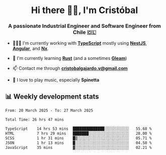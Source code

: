 <h1 align="center">Hi there ✌🏻, I'm Cristóbal</h1>
<h3 align="center">A passionate Industrial Engineer and Software Engineer from Chile 🇨🇱</h3>

- 🧑🏻‍💻 I’m currently working with **[TypeScript](https://www.typescriptlang.org)** mostly using **[NestJS](https://nestjs.com)**, **[Angular](https://angular.io)**, and **[Nx](https://nx.dev)**.

- 🌱 I'm currently learning **[Rust](https://www.rust-lang.org)** (and a sometimes **[Gleam](https://gleam.run/)**)

- 📫 Contact me through **cristobalgajardo.v@gmail.com**

- 🎸 I love to play music, especially **Spinetta**

## 📊 Weekly development stats

<!--START_SECTION:waka-->

```txt
From: 20 March 2025 - To: 27 March 2025

Total Time: 26 hrs 47 mins

TypeScript    14 hrs 53 mins  ██████████████░░░░░░░░░░░   55.68 %
HTML          7 hrs 29 mins   ███████░░░░░░░░░░░░░░░░░░   28.00 %
SCSS          1 hr 31 mins    █▒░░░░░░░░░░░░░░░░░░░░░░░   05.71 %
JSON          1 hr 13 mins    █░░░░░░░░░░░░░░░░░░░░░░░░   04.58 %
JavaScript    35 mins         ▓░░░░░░░░░░░░░░░░░░░░░░░░   02.21 %
```

<!--END_SECTION:waka-->
